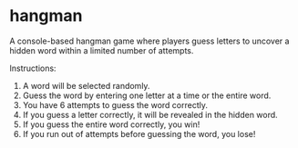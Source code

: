 # hangman
A console-based hangman game where players guess letters to uncover a hidden word within a limited number of attempts.


Instructions:
  1. A word will be selected randomly.
  2. Guess the word by entering one letter at a time or the entire word.
  3. You have 6 attempts to guess the word correctly.
  4. If you guess a letter correctly, it will be revealed in the hidden word.
  5. If you guess the entire word correctly, you win!
  6. If you run out of attempts before guessing the word, you lose!
